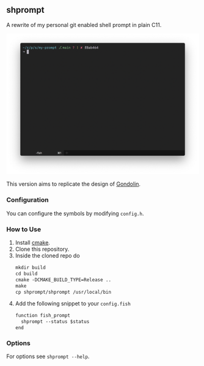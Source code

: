 ## shprompt

A rewrite of my personal git enabled shell prompt in plain C11.

![](assets/screenshot.png)

This version aims to replicate the design of [Gondolin](https://github.com/tylerreckart/gondolin).

### Configuration

You can configure the symbols by modifying `config.h`.

### How to Use

1. Install [cmake](https://cmake.org).
2. Clone this repository.
3. Inside the cloned repo do
   ```
   mkdir build
   cd build
   cmake -DCMAKE_BUILD_TYPE=Release ..
   make
   cp shprompt/shprompt /usr/local/bin
   ```
4. Add the following snippet to your `config.fish`
   ```
   function fish_prompt
     shprompt --status $status
   end
   ```

### Options

For options see `shprompt --help`.

